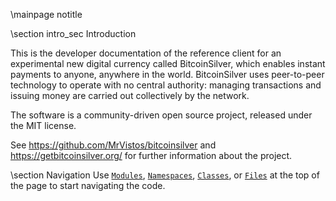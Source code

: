 \mainpage notitle

\section intro_sec Introduction

This is the developer documentation of the reference client for an experimental new digital currency called BitcoinSilver,
which enables instant payments to anyone, anywhere in the world. BitcoinSilver uses peer-to-peer technology to operate
with no central authority: managing transactions and issuing money are carried out collectively by the network.

The software is a community-driven open source project, released under the MIT license.

See https://github.com/MrVistos/bitcoinsilver and https://getbitcoinsilver.org/ for further information about the project.

\section Navigation
Use <a href="modules.html"><code>Modules</code></a>, <a href="namespaces.html"><code>Namespaces</code></a>, <a href="classes.html"><code>Classes</code></a>, or <a href="files.html"><code>Files</code></a> at the top of the page to start navigating the code.

